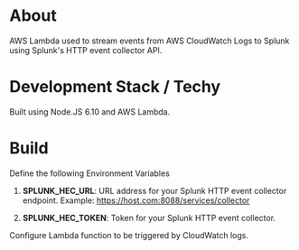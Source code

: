 # About 
AWS Lambda used to stream events from AWS CloudWatch Logs to Splunk using Splunk's HTTP event collector API.

# Development Stack / Techy
Built using Node.JS 6.10 and AWS Lambda.

# Build
Define the following Environment Variables

 1. **SPLUNK_HEC_URL**: URL address for your Splunk HTTP event collector endpoint. Example: https://host.com:8088/services/collector
 
 2. **SPLUNK_HEC_TOKEN**: Token for your Splunk HTTP event collector.

 Configure Lambda function to be triggered by CloudWatch logs. 
